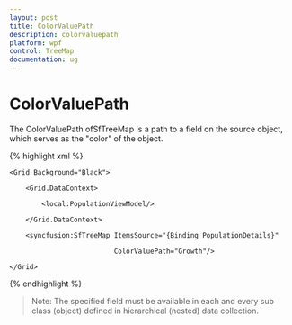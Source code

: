 ```yaml
---
layout: post
title: ColorValuePath
description: colorvaluepath
platform: wpf
control: TreeMap
documentation: ug
---
```


# ColorValuePath

The ColorValuePath ofSfTreeMap is a path to a field on the source object, which serves as the "color" of the object. 

{% highlight xml %}




    <Grid Background="Black">

        <Grid.DataContext>

            <local:PopulationViewModel/>

        </Grid.DataContext>

        <syncfusion:SfTreeMap ItemsSource="{Binding PopulationDetails}" 

                              ColorValuePath="Growth"/>

    </Grid> 

{% endhighlight %}



> Note: The specified field must be available in each and every sub class (object) defined in hierarchical (nested) data collection.



